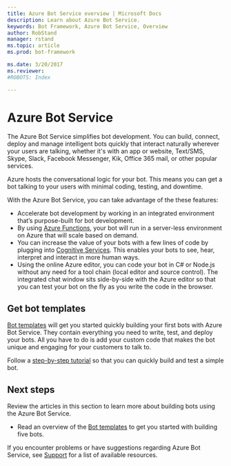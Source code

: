 ```yaml
---
title: Azure Bot Service overview | Microsoft Docs
description: Learn about Azure Bot Service.
keywords: Bot Framework, Azure Bot Service, Overview
author: RobStand
manager: rstand
ms.topic: article
ms.prod: bot-framework

ms.date: 3/20/2017
ms.reviewer: 
#ROBOTS: Index

---
```


# Azure Bot Service

The Azure Bot Service simplifies bot development. You can build, connect, deploy and manage intelligent bots quickly that interact naturally wherever your users are talking, whether it's with an app or website, Text/SMS, Skype, Slack, Facebook Messenger, Kik, Office 365 mail, or other popular services. 

Azure hosts the conversational logic for your bot. This means you can get a bot talking to your users with minimal coding, testing, and downtime.

With the Azure Bot Service, you can take advantage of the these features: 

- Accelerate bot development by working in an integrated environment that’s purpose-built for bot development.
- By using <a href="https://docs.microsoft.com/en-us/azure/azure-functions/">Azure Functions</a>, your bot will run in a server-less environment on Azure that will scale based on demand.
- You can increase the value of your bots with a few lines of code by plugging into <a href="https://www.microsoft.com/cognitive-services/en-US/sign-up?ReturnUrl=/cognitive-services/en-us/subscriptions" target="_blank">Cognitive Services</a>. This enables your bots to see, hear, interpret and interact in more human ways.
- Using the online Azure editor, you can code your bot in C# or Node.js without any need for a tool chain (local editor and source control). The integrated chat window sits side-by-side with the Azure editor so that you can test your bot on the fly as you write the code in the browser.


## Get bot templates

[Bot templates](~/azure-bot-template-overview.md) will get you started quickly building your first bots with Azure Bot Service. They contain everything you need to write, test, and deploy your bots. All you have to do is add your custom code that makes the bot unique and engaging for your customers to talk to.

Follow a [step-by-step tutorial](~/azure-bot-service-getstarted.md) so that you can quickly build and test a simple bot.

## Next steps


Review the articles in this section to learn more about building bots using the Azure Bot Service.

- Read an overview of the [Bot templates](~/azure-bot-template-overview.md) to get you started with building five bots.

If you encounter problems or have suggestions regarding Azure Bot Service, 
see [Support](~/resources-support.md) for a list of available resources. 
